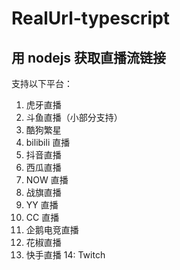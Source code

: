 # RealUrl-typescript

## 用 nodejs 获取直播流链接

支持以下平台：

1. 虎牙直播
2. 斗鱼直播（小部分支持）
3. 酷狗繁星
4. bilibili 直播
5. 抖音直播
6. 西瓜直播
7. NOW 直播
8. 战旗直播
9. YY 直播
10. CC 直播
11. 企鹅电竞直播
12. 花椒直播
13. 快手直播
14: Twitch
